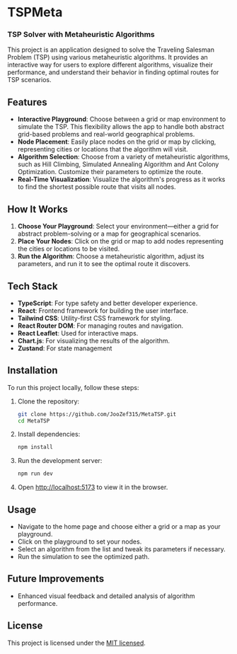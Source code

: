 # TSPMeta

### TSP Solver with Metaheuristic Algorithms

This project is an application designed to solve the Traveling Salesman Problem (TSP) using various metaheuristic algorithms. It provides an interactive way for users to explore different algorithms, visualize their performance, and understand their behavior in finding optimal routes for TSP scenarios.

## Features

- **Interactive Playground**: Choose between a grid or map environment to simulate the TSP. This flexibility allows the app to handle both abstract grid-based problems and real-world geographical problems.
- **Node Placement**: Easily place nodes on the grid or map by clicking, representing cities or locations that the algorithm will visit.
- **Algorithm Selection**: Choose from a variety of metaheuristic algorithms, such as Hill Climbing, Simulated Annealing Algorithm and Ant Colony Optimization. Customize their parameters to optimize the route.
- **Real-Time Visualization**: Visualize the algorithm's progress as it works to find the shortest possible route that visits all nodes.

## How It Works

1. **Choose Your Playground**: Select your environment—either a grid for abstract problem-solving or a map for geographical scenarios.
2. **Place Your Nodes**: Click on the grid or map to add nodes representing the cities or locations to be visited.
3. **Run the Algorithm**: Choose a metaheuristic algorithm, adjust its parameters, and run it to see the optimal route it discovers.

## Tech Stack

- **TypeScript**: For type safety and better developer experience.
- **React**: Frontend framework for building the user interface.
- **Tailwind CSS**: Utility-first CSS framework for styling.
- **React Router DOM**: For managing routes and navigation.
- **React Leaflet**: Used for interactive maps.
- **Chart.js**: For visualizing the results of the algorithm.
- **Zustand**: For state management

## Installation

To run this project locally, follow these steps:

1. Clone the repository:

   ```bash
   git clone https://github.com/JooZef315/MetaTSP.git
   cd MetaTSP
   ```

2. Install dependencies:

   ```bash
   npm install
   ```

3. Run the development server:

   ```bash
   npm run dev
   ```

4. Open [http://localhost:5173](http://localhost:3000) to view it in the browser.

## Usage

- Navigate to the home page and choose either a grid or a map as your playground.
- Click on the playground to set your nodes.
- Select an algorithm from the list and tweak its parameters if necessary.
- Run the simulation to see the optimized path.

## Future Improvements

- Enhanced visual feedback and detailed analysis of algorithm performance.

## License

This project is licensed under the [MIT licensed](LICENSE).
